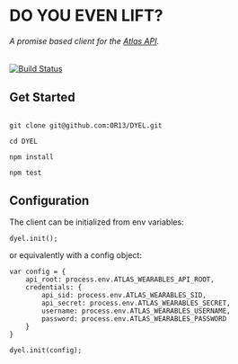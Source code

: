 # DO YOU EVEN LIFT?

###### A promise based client for the [Atlas API](https://api.atlaswearables.com/api/docs/v1/).

[![Build Status](https://travis-ci.org/OR13/DYEL.svg?branch=master)](https://travis-ci.org/OR13/DYEL)

## Get Started

```

git clone git@github.com:OR13/DYEL.git

cd DYEL

npm install

npm test

```

## Configuration

The client can be initialized from env variables:

```
dyel.init();
```

or equivalently with a config object:

```
var config = {
    api_root: process.env.ATLAS_WEARABLES_API_ROOT,
    credentials: {
        api_sid: process.env.ATLAS_WEARABLES_SID,
        api_secret: process.env.ATLAS_WEARABLES_SECRET,
        username: process.env.ATLAS_WEARABLES_USERNAME,
        password: process.env.ATLAS_WEARABLES_PASSWORD
    }
}

dyel.init(config);
```

